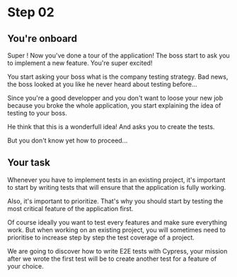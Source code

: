 # Step 02

## You're onboard

Super ! Now you've done a tour of the application! The boss start to ask you to implement a new feature. You're super excited!

You start asking your boss what is the company testing strategy. Bad news, the boss looked at you like he never heard about testing before...

Since you're a good developper and you don't want to loose your new job because you broke the whole application, you start explaining the idea of testing to your boss.

He think that this is a wonderfull idea! And asks you to create the tests.

But you don't know yet how to proceed...

## Your task

Whenever you have to implement tests in an existing project, it's important to start by writing tests that will ensure that the application is fully working.

Also, it's important to prioritize. That's why you should start by testing the most critical feature of the application first.

Of course ideally you want to test every features and make sure everything work. But when working on an existing project, you will sometimes need to prioritise to increase step by step the test coverage of a project.

We are going to discover how to write E2E tests with Cypress, your mission after we wrote the first test will be to create another test for a feature of your choice.
